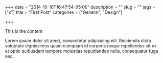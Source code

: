 +++
date = "2014-10-16T16:47:54-05:00"
description = ""
slug = ""
tags = ["x"]
title = "First Post"
categories = ["General", "Design"]

+++

This is the content

Lorem ipsum dolor sit amet, consectetur adipisicing elit. Reiciendis dicta voluptate dignissimos quam numquam id corporis neque repellendus sit ex et optio quibusdam tempore molestias repudiandae nulla, consequatur fuga sed.